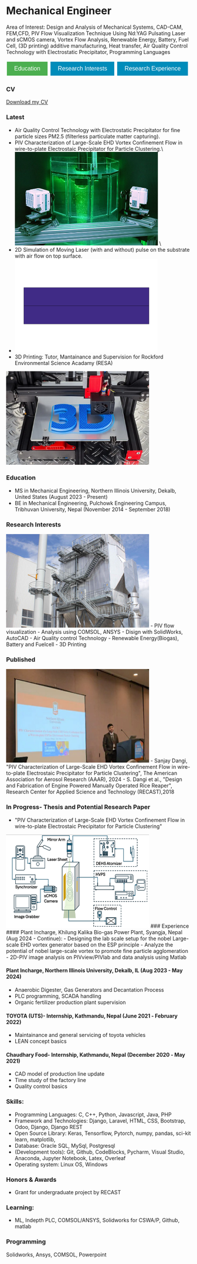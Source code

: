 # Mechanical Engineer
Area of Interest: Design and Analysis of Mechanical Systems, CAD-CAM, FEM,CFD, PIV Flow Visualization Technique Using Nd:YAG Pulsating Laser and sCMOS camera, Vortex Flow Analysis, Renewable Energy, Battery, Fuel Cell, (3D printing) additive manufacturing, Heat transfer, Air Quality Control Technology with Electrostatic Precipitator, Programming Languages 


<a href="#Education"><button style="background-color: #4CAF50; color: white; border: none; padding: 10px 20px; text-align: center; text-decoration: none; display: inline-block; font-size: 16px; margin: 4px 2px; cursor: pointer;">Education</button></a>
<a href="#Research Interests"><button style="background-color: #008CBA; color: white; border: none; padding: 10px 20px; text-align: center; text-decoration: none; display: inline-block; font-size: 16px; margin: 4px 2px; cursor: pointer;">Research Interests</button></a>
<a href="#Research Experience"><button style="background-color: #008CBA; color: white; border: none; padding: 10px 20px; text-align: center; text-decoration: none; display: inline-block; font-size: 16px; margin: 4px 2px; cursor: pointer;">Research Experience</button></a> 

### CV
[Download my CV](./CV_NOT.pdf)
 

### Latest 
- Air Quality Control Technology with Electrostatic Precipitator for fine particle sizes PM2.5 (filterless particulate matter capturing).
- PIV Characterization of Large-Scale EHD Vortex Confinement Flow in wire-to-plate Electrostaic Precipitator for Particle Clustering.\\
<img src="PIV.jpg" alt="Logo" width="390" height="255"> \\
- 2D Simulation of Moving Laser (with and without) pulse on the substrate with air flow on top surface.
- <img src="Untitled...gif" alt="Logo" width="390" height="255"> 
- 3D Printing: Tutor, Mantainance and Supervision for Rockford Environmental Science Acadamy (RESA)
<img src="3d print.PNG" alt="Logo" width="390" height="255"> 

### Education
- MS in Mechanical Engineering, Northern Illinois University, Dekalb, United States (August 2023 - Present)
- BE in Mechanical Engineering, Pulchowk Engineering Campus, Tribhuvan University, Nepal (November 2014 - September 2018)

### Research Interests
<img src="INdustrial ESP.jpg" alt="Logo" width="390" height="255"> 
- PIV flow visualization
- Analysis using COMSOL, ANSYS
- Disign with SolidWorks, AutoCAD
- Air Quality control Technology
- Renewable Energy(Biogas), Battery and Fuelcell
- 3D Printing 



### Published
<img src="Presentation.jpg" alt="Logo" width="390" height="255">  
- Sanjay Dangi, "PIV Characterization of Large-Scale EHD Vortex Confinement Flow in wire-to-plate Electrostaic Precipitator for Particle Clustering", The American Association for Aerosol Research (AAAR), 2024 
- S. Dangi et al., "Design and Fabrication of Engine Powered Manually Operated Rice Reaper", Research Center for Applied Science and Technology (RECAST),2018 
  
### In Progress- Thesis and Potential Research Paper
- "PIV Characterization of Large-Scale EHD Vortex Confinement Flow in wire-to-plate Electrostaic Precipitator for Particle Clustering"
<img src="Capture.PNG" alt="Logo" width="390" height="255">
### Experience
#### Plant Incharge, Khilung Kalika Bio-gas Power Plant, Syangja, Nepal (Aug 2024 - Continue):
- Designing the lab scale setup for the nobel Large-scale EHD vortex generator based on the ESP principle
- Analyze the potential of nobel large-scale vortex to promote fine particle agglomeration
- 2D-PIV image analysis on PIVview/PIVlab and data analysis using Matlab

#### Plant Incharge, Northern Illinois University, Dekalb, IL (Aug 2023 - May 2024)
- Anaerobic Digester, Gas Generators and Decantation Process
- PLC programming, SCADA handling
- Organic fertilizer production plant supervision
  
#### TOYOTA (UTS)- Internship, Kathmandu, Nepal (June 2021 ‑ February 2022)
 - Maintainance and general servicing of toyota vehicles
 - LEAN concept basics

#### Chaudhary Food- Internship, Kathmandu, Nepal (December 2020 ‑ May 2021)
- CAD model of production line update
- Time study of the factory line
- Quality control basics 

### Skills: 
- Programming Languages: C, C++, Python, Javascript, Java, PHP
- Framework and Technologies: Django, Laravel, HTML, CSS, Bootstrap, Odoo, Django, Django REST 
- Open Source Library: Keras, Tensorflow, Pytorch, numpy, pandas, sci-kit learn, matplotlib,
- Database: Oracle SQL, MySql, Postgresql
- (Development tools): Git, Github, CodeBlocks, Pycharm, Visual Studio, Anaconda, Jupyter Notebook, Latex, Overleaf
- Operating system: Linux OS, Windows

### Honors & Awards
- Grant for undergraduate project by RECAST
 

### Learning:
- ML, Indepth PLC, COMSOL/ANSYS, Solidworks for CSWA/P, Github, matlab

### Programming
Solidworks, Ansys, COMSOL, Powerpoint
